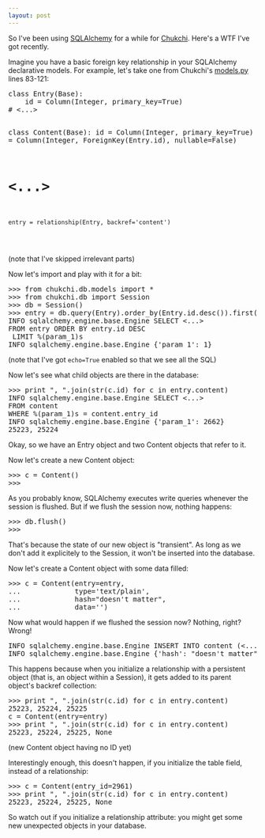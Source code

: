 ```yaml
---
layout: post
---
```

So I've been using [SQLAlchemy](http://www.sqlalchemy.org/) for a while for [Chukchi](https://github.com/hades/chukchi). Here's a WTF I've got recently.

Imagine you have a basic foreign key relationship in your SQLAlchemy declarative models. For example, let's take one from Chukchi's [models.py](https://github.com/hades/chukchi/blob/85c92aeda0a47af3bd78a01a83565c8bdf1d6ccf/chukchi/db/models.py) lines 83-121:

<div class="code"><pre>
class Entry(Base):
    id = Column(Integer, primary_key=True)
# <...>

class Content(Base):
    id = Column(Integer, primary_key=True)
    entry_id = Column(Integer, ForeignKey(Entry.id), nullable=False)
# <...>
    entry = relationship(Entry, backref='content')
</pre></div>

(note that I've skipped irrelevant parts)

Now let's import and play with it for a bit:

<div class="code"><pre>
>>> from chukchi.db.models import *
>>> from chukchi.db import Session
>>> db = Session()
>>> entry = db.query(Entry).order_by(Entry.id.desc()).first()
INFO sqlalchemy.engine.base.Engine SELECT <...>
FROM entry ORDER BY entry.id DESC 
 LIMIT %(param_1)s
INFO sqlalchemy.engine.base.Engine {'param_1': 1}
</pre></div>

(note that I've got <code>echo=True</code> enabled so that we see all the SQL)

Now let's see what child objects are there in the database:

<div class="code"><pre>
>>> print ", ".join(str(c.id) for c in entry.content)
INFO sqlalchemy.engine.base.Engine SELECT <...>
FROM content 
WHERE %(param_1)s = content.entry_id
INFO sqlalchemy.engine.base.Engine {'param_1': 2662}
25223, 25224
</pre></div>

Okay, so we have an Entry object and two Content objects that refer to it.

Now let's create a new Content object:

<div class="code"><pre>
>>> c = Content()
>>>
</pre></div>

As you probably know, SQLAlchemy executes write queries whenever the session is flushed. But if we flush the session now, nothing happens:

<div class="code"><pre>
>>> db.flush()
>>>
</pre></div>

That's because the state of our new object is "transient". As long as we don't add it explicitely to the Session, it won't be inserted into the database.

Now let's create a Content object with some data filled:

<div class="code"><pre>
>>> c = Content(entry=entry,
...             type='text/plain',
...             hash="doesn't matter",
...             data='')
</pre></div>

Now what would happen if we flushed the session now? Nothing, right? Wrong!

<div class="code"><pre>
INFO sqlalchemy.engine.base.Engine INSERT INTO content (<...>) VALUES (<...>) RETURNING content.id
INFO sqlalchemy.engine.base.Engine {'hash': "doesn't matter", 'entry_id': 2961, 'type': 'text/plain', 'data': '', <...>}
</pre></div>

This happens because when you initialize a relationship with a persistent object (that is, an object within a Session), it gets added to its parent object's backref collection:
 
<div class="code"><pre>
>>> print ", ".join(str(c.id) for c in entry.content)
25223, 25224, 25225
c = Content(entry=entry)
>>> print ", ".join(str(c.id) for c in entry.content)
25223, 25224, 25225, None
</pre></div>

(new Content object having no ID yet)

Interestingly enough, this doesn't happen, if you initialize the table field, instead of a relationship:

<div class="code"><pre>
>>> c = Content(entry_id=2961)
>>> print ", ".join(str(c.id) for c in entry.content)
25223, 25224, 25225, None
</pre></div>

So watch out if you initialize a relationship attribute: you might get some new unexpected objects in your database.